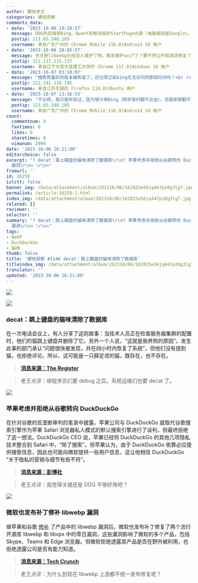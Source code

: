 ```yaml
---
author: 硬核老王
categories: 硬核观察
comments_data:
- date: '2023-10-06 19:18:57'
  message: DDG的后端是Bing，Qwant和移动版的StartPage也是（电脑版则是Google）。Bing的搜索质量只比百毒好一些，即使有AI也没有多少提升。
  postip: 113.65.248.105
  username: 来自广东广州的 Chrome Mobile 116.0|Android 10 用户
- date: '2023-10-06 20:05:57'
  message: 也许是libwebp已经没人维护了吧，都去维护avif了？要不然公开前就该修复了，也轮不到各个厂商自己修复了。
  postip: 111.117.115.137
  username: 来自辽宁大连大连理工大学的 Chrome 117.0|Windows 10 用户
- date: '2023-10-07 03:18:07'
  message: "搜索质量好的版本被和谐了。还记得之前bing无法访问的那段时间吗？<br />\r\n<br />\r\n对于搜索引擎的好坏，“用户想要的”与“厂商可以给用户的”的评价标准是不同的。。。"
  postip: 222.191.136.195
  username: 来自江苏无锡的 Firefox 118.0|Ubuntu 用户
- date: '2023-10-07 13:16:53'
  message: "不记得，我只是听说过，因为很少用Bing（除非暂时翻不出去）。但是即使翻不了，现在有更好的选择了。<br />\r\nBing的国际版的搜索结果也显然不如Google。"
  postip: 113.65.248.105
  username: 来自广东广州的 Chrome Mobile 116.0|Android 10 用户
count:
  commentnum: 4
  favtimes: 0
  likes: 0
  sharetimes: 0
  viewnum: 2094
date: '2023-10-06 16:21:00'
editorchoice: false
excerpt: "? decat：跳上键盘的猫咪清除了数据库\r\n? 苹果考虑并拒绝从谷歌转向 DuckDuckGo\r\n? 微软也发布补丁修补 libwebp
  漏洞\r\n» \r\n»"
fromurl: ''
id: 16259
islctt: false
banner_img: /data/attachment/album/202310/06/162025e56jq447pz0g3lg7.jpg
permalink: /article-16259-1.html
index_img: /data/attachment/album/202310/06/162025e56jq447pz0g3lg7.jpg
related: []
reviewer: ''
selector: ''
summary: "? decat：跳上键盘的猫咪清除了数据库\r\n? 苹果考虑并拒绝从谷歌转向 DuckDuckGo\r\n? 微软也发布补丁修补 libwebp
  漏洞\r\n» \r\n»"
tags:
- WebP
- DuckDuckGo
- 猫咪
thumb: false
title: '硬核观察 #1146 decat：跳上键盘的猫咪清除了数据库'
titleindex_img: /data/attachment/album/202310/06/162025e56jq447pz0g3lg7.jpg
translator: ''
updated: '2023-10-06 16:21:00'
---
```


![](/data/attachment/album/202310/06/162025e56jq447pz0g3lg7.jpg)


![](/data/attachment/album/202310/06/162035s6xkzlnknkqwfx0z.jpg)


### decat：跳上键盘的猫咪清除了数据库


在一次电话会议上，有人分享了这则故事：当技术人员正在检查服务器集群的配置时，他们的猫跳上键盘并删除了它。另外一个人说，“这就是我养狗的原因”。发生此事的部门承认“问题很快被发现，并在四小时内恢复了系统”，但他们没有提到猫，也拒绝评论。所以，这可能是一只薛定谔的猫，既存在，也不存在。



> 
> **[消息来源：The Register](https://www.theregister.com/2023/10/05/hospital_cat_incident/)**
> 
> 
> 



> 
> 老王点评：继程序员们要 debug 之后，系统运维们也要 decat 了。
> 
> 
> 


![](/data/attachment/album/202310/06/162046j6eisfjl66qesfsp.jpg)


### 苹果考虑并拒绝从谷歌转向 DuckDuckGo


在针对谷歌的反垄断审判的笔录中披露，苹果公司与 DuckDuckGo 就取代谷歌搜索引擎作为苹果 Safari 浏览器私人模式的默认搜索引擎进行了谈判，但最终拒绝了这一想法。DuckDuckGo CEO 说，苹果已经将 DuckDuckGo 的其他几项隐私技术整合到 Safari 中，“除了搜索”。但苹果认为，由于 DuckDuckGo 依靠必应提供搜索信息，因此也可能向微软提供一些用户信息，这让他相信 DuckDuckGo “关于隐私的营销与细节有些不符”。



> 
> **[消息来源：彭博社](https://www.bloomberg.com/news/articles/2023-10-04/apple-considered-switch-to-search-engine-duckduckgo-from-google)**
> 
> 
> 



> 
> 老王点评：我觉得关键还是 DDG 不够好用吧？
> 
> 
> 


![](/data/attachment/album/202310/06/162101rc78vzhs8cs5hq8o.jpg)


### 微软也发布补丁修补 libwebp 漏洞


继苹果和谷歌 [修补](/article-16216-1.html) 了产品中的 libwebp 漏洞后，微软也发布补丁修复了两个流行开源库 libwebp 和 libvpx 中的零日漏洞，这些漏洞影响了微软的多个产品，包括 Skype、Teams 和 Edge 浏览器。但微软拒绝透露其产品是否在野外被利用，也拒绝透露公司是否有能力知道。



> 
> **[消息来源：Tech Crunch](https://techcrunch.com/2023/10/04/microsoft-wont-say-if-its-products-were-exploited-by-spyware-zero-days/)**
> 
> 
> 



> 
> 老王点评：为什么到现在 libwebp 上游都不统一发布修复呢？
> 
> 
>